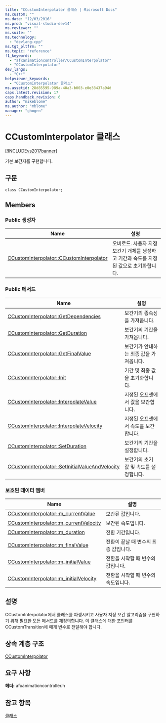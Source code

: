 ```yaml
---
title: "CCustomInterpolator 클래스 | Microsoft Docs"
ms.custom: ""
ms.date: "12/03/2016"
ms.prod: "visual-studio-dev14"
ms.reviewer: ""
ms.suite: ""
ms.technology: 
  - "devlang-cpp"
ms.tgt_pltfrm: ""
ms.topic: "reference"
f1_keywords: 
  - "afxanimationcontroller/CCustomInterpolator"
  - "CCustomInterpolator"
dev_langs: 
  - "C++"
helpviewer_keywords: 
  - "CCustomInterpolator 클래스"
ms.assetid: 28d85595-989a-40a3-b003-e0e38437a94d
caps.latest.revision: 17
caps.handback.revision: 6
author: "mikeblome"
ms.author: "mblome"
manager: "ghogen"
---
```

# CCustomInterpolator 클래스
[!INCLUDE[vs2017banner](../../assembler/inline/includes/vs2017banner.md)]

기본 보간자를 구현합니다.  
  
## 구문  
  
```  
class CCustomInterpolator;  
```  
  
## Members  
  
### Public 생성자  
  
|Name|설명|  
|----------|--------|  
|[CCustomInterpolator::CCustomInterpolator](../Topic/CCustomInterpolator::CCustomInterpolator.md)|오버로드.  사용자 지정 보간기 개체를 생성하고 기간과 속도를 지정된 값으로 초기화합니다.|  
  
### Public 메서드  
  
|Name|설명|  
|----------|--------|  
|[CCustomInterpolator::GetDependencies](../Topic/CCustomInterpolator::GetDependencies.md)|보간기의 종속성을 가져옵니다.|  
|[CCustomInterpolator::GetDuration](../Topic/CCustomInterpolator::GetDuration.md)|보간기의 기간을 가져옵니다.|  
|[CCustomInterpolator::GetFinalValue](../Topic/CCustomInterpolator::GetFinalValue.md)|보간기가 안내하는 최종 값을 가져옵니다.|  
|[CCustomInterpolator::Init](../Topic/CCustomInterpolator::Init.md)|기간 및 최종 값을 초기화합니다.|  
|[CCustomInterpolator::InterpolateValue](../Topic/CCustomInterpolator::InterpolateValue.md)|지정된 오프셋에서 값을 보간합니다.|  
|[CCustomInterpolator::InterpolateVelocity](../Topic/CCustomInterpolator::InterpolateVelocity.md)|지정된 오프셋에서 속도를 보간합니다.|  
|[CCustomInterpolator::SetDuration](../Topic/CCustomInterpolator::SetDuration.md)|보간기의 기간을 설정합니다.|  
|[CCustomInterpolator::SetInitialValueAndVelocity](../Topic/CCustomInterpolator::SetInitialValueAndVelocity.md)|보간기의 초기 값 및 속도를 설정합니다.|  
  
### 보호된 데이터 멤버  
  
|Name|설명|  
|----------|--------|  
|[CCustomInterpolator::m\_currentValue](../Topic/CCustomInterpolator::m_currentValue.md)|보간된 값입니다.|  
|[CCustomInterpolator::m\_currentVelocity](../Topic/CCustomInterpolator::m_currentVelocity.md)|보간된 속도입니다.|  
|[CCustomInterpolator::m\_duration](../Topic/CCustomInterpolator::m_duration.md)|전환 기간입니다.|  
|[CCustomInterpolator::m\_finalValue](../Topic/CCustomInterpolator::m_finalValue.md)|전환이 끝날 때 변수의 최종 값입니다.|  
|[CCustomInterpolator::m\_initialValue](../Topic/CCustomInterpolator::m_initialValue.md)|전환을 시작할 때 변수의 값입니다.|  
|[CCustomInterpolator::m\_initialVelocity](../Topic/CCustomInterpolator::m_initialVelocity.md)|전환을 시작할 때 변수의 속도입니다.|  
  
## 설명  
 CCustomInterpolator에서 클래스를 파생시키고 사용자 지정 보간 알고리즘을 구현하기 위해 필요한 모든 메서드를 재정의합니다.  이 클래스에 대한 포인터를 CCustomTransition에 매개 변수로 전달해야 합니다.  
  
## 상속 계층 구조  
 [CCustomInterpolator](../../mfc/reference/ccustominterpolator-class.md)  
  
## 요구 사항  
 **헤더:** afxanimationcontroller.h  
  
## 참고 항목  
 [클래스](../../mfc/reference/mfc-classes.md)